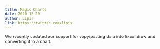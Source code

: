 ```yaml
---
title: Magic Charts
date: 2020-12-20
author: Lipis
link: https://twitter.com/lipis
---
```


We recently updated our support for copy/pasting data into Excalidraw and converting it to a chart.
